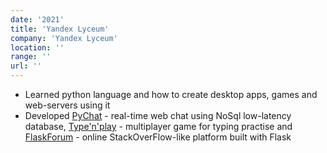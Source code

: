 ```yaml
---
date: '2021'
title: 'Yandex Lyceum'
company: 'Yandex Lyceum'
location: ''
range: ''
url: ''
---
```


- Learned python language and how to create desktop apps, games and web-servers using it
- Developed [PyChat](https://github.com/AlbatovK/PyChat) - real-time web chat using NoSql low-latency database, [Type'n'play](https://github.com/AlbatovK/Type-n-play) - multiplayer game for typing practise and [FlaskForum](https://github.com/AlbatovK/FlaskForum) - online StackOverFlow-like platform built with Flask
